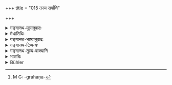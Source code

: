 +++
title = "015 तस्य सर्वाणि"

+++

<details><summary>गङ्गानथ-मूलानुवादः</summary>

It is through fear of him that all living beings, movable as well as immovable, go to subserve the experiences (of men) and do not swerve from their duties.—(15)
</details>

<details><summary>मेधातिथिः</summary>

**तस्य** दण्डस्य **भयात्** । संबन्धिमात्रविवक्षायां भयहेतुत्वं नास्तीति षष्टी । दण्डभयात् **स्थावराणि भूतानि भोगाय** फलकुसुमच्छायादिभिर् भोगार्थं **कल्पन्ते**, तत्समर्था भवन्ति । यो हि स्थावरः फलं न ददाति स परिशोष्यते । न चेत् परिशुष्यति, सर्वतो व्याप्तदेशत्वाच् छित्वागारीक्रियते । एतया वृक्षोपमया दण्ड्यस्य राजापथ्यकारिणः पुरुषस्यैवं कर्तव्यम्, छेदनमूलोत्पाटनादिना दण्डः प्रणेयः । स्थावरग्रहणं[^२१] स्तुत्या दृष्टान्तार्थम् ईदृशो ऽयं दण्डो यत् स्थावरा अपि दण्ड्यन्ते, किं पुनश् चराः । न तु स्थावराणां दण्डो ऽयम् इत्य् एषा बुद्धिर् अस्ति । **स्वधर्मान् न चलन्ति** अकाले न पुष्यन्ति न प्रसुवते ॥ ७.१५ ॥


[^२१]:
     M G: -grahaṇa-
</details>

<details><summary>गङ्गानथ-भाष्यानुवादः</summary>

‘*Through fear* *of* *him*.’—As mere relationship in general is meant to be expressed (and Punishment is not meant to be spoken of as the actual
*source* of fear), we have the Genitive (and not the Ablative) ending in
‘*tasya*’. It is through fear of Punishment that immovable beings
*Subserve (lie experiences of men*—become capable of helping in their
enjoyment, by means of flowers, fruits, shade and so forth. The immovable being (tree) that does not bear fruit either dries up: or if it does not dry up, it spreads all over the place and is cut up and made into coal.

By citing the case of the ‘immovable things’ it is meant that such should be the treatment meted out to the person who is found to be deserving of punishment on account of his having done something wrong to the King; that he should he punished with cutting, uprooting (total destruction) and the like.

The mention of the ‘immovable beings’ is for the purpose of eulogising, by its example, the Punishment; the sense being ‘Punishment is such a thing that it is inflicted even upon immovable things, what to say of movable ones?’—and it is not meant that Punishment is actually inflicted upon immovable things.

‘*Do not swerve from their duty*’—*i.e*., they do not flower or fruit out of their proper season.—(15).
</details>

<details><summary>गङ्गानथ-टिप्पन्यः</summary>

‘*Bhogāya kalpante*’—‘Become capable of providing enjoyment’ (Medhātithi);—‘are enabled to enjoy’ (Kullūka).

This verse is quoted in *Vivādaratnākara* (p. 646);—in *Vīramitrodaya* (Rājanīti, p. 284), which adds the following notes:—‘*Tasya*’, ‘of the punishment;’—*Question*: “Punishment, a source of fear, should have ended in the Ablative”.—The answer to this is that all that is meant to be expressed is *relationship in general* (and not the fact of being a source of fear); that is why we have the Genitive.—It is quoted again on p. 292;—and in *Vivādacintāmaṇi* (p. 261).
</details>

<details><summary>गङ्गानथ-तुल्य-वाक्यानि</summary>

*Yājñavalkya* (1.352).—‘The king, having acquired the kingdom, should
inflict punishment upon ill-behaved persons.’

*Matsya-purāṇa* (Vīramitrodaya-Rājanīti, p. 284).—‘Those persons who are
not subjugated through the first three means,—the king shall subjugate by means of punishment; punishment being the most effective means of bringing men under control.’

*Matsya-purāṇa* (Vīramitrodaya-Rājanīti, p. 286).—‘It is only through
fear of punishment that wicked men abstain from committing offences.’
</details>

<details><summary>भारुचिः</summary>

जातश् चासौ युक्तो राजसाहाय्ये यस्य भयात् **स्थावराणि** फलच्छायादिभिर् **भोगाय कल्पन्ते**, किं पुनर् अन्ये । यो हि स्थावरो वृक्षो न **भोगाय** कल्पते नियतं तस्य परिशोधनाद्य् आरभते, यतश् च न परिशुद्ध्यते हित्वासाव् अङ्गारीक्रियते, यश् च प्रतिकूलं वर्तते तस्य छेदनमूलोत्पाटनादिभिर् दण्डः प्रणीयते एव । यथा राजमार्गादिजातस्य बीरणस्तंबादेः॥ ७.१५ ॥
</details>

<details><summary>Bühler</summary>

015	Through fear of him all created beings, both the immovable and the movable, allow themselves to be enjoyed and swerve not from their duties.
</details>

